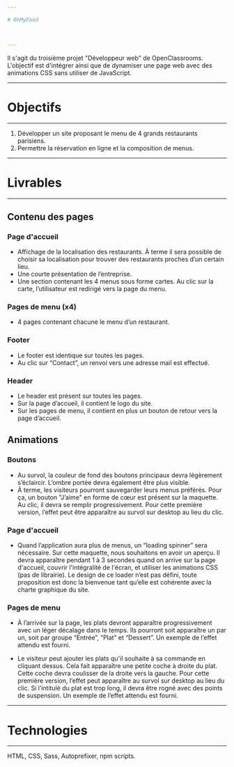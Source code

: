 ```yaml
---

# OhMyFood



---
```


Il s'agit du troisième projet "Développeur web" de OpenClassrooms. L'objectif est d'intégrer ainsi que de dynamiser une page web avec des animations CSS sans utiliser de JavaScript.

---

# Objectifs 

---

1. Développer un site proposant le menu de 4 grands restaurants parisiens.
2. Permettre la réservation en ligne et la composition de menus.

---

# Livrables

---

## Contenu des pages

### Page d'accueil

* Affichage de la localisation des restaurants. À terme il sera possible de choisir sa localisation pour trouver des restaurants proches d’un certain lieu.
* Une courte présentation de l’entreprise.
* Une section contenant les 4 menus sous forme cartes. Au clic sur la carte, l’utilisateur est redirigé vers la page du menu.

### Pages de menu (x4)

* 4 pages contenant chacune le menu d’un restaurant.

### Footer

* Le footer est identique sur toutes les pages.
* Au clic sur “Contact”, un renvoi vers une adresse mail est effectué.

### Header

* Le header est présent sur toutes les pages.
* Sur la page d’accueil, il contient le logo du site.
* Sur les pages de menu, il contient en plus un bouton de retour vers la page d’accueil.

## Animations

### Boutons

* Au survol, la couleur de fond des boutons principaux devra légèrement s’éclaircir. L’ombre portée devra également être plus visible.
* À terme, les visiteurs pourront sauvegarder leurs menus préférés. Pour ça, un bouton "J’aime" en forme de cœur est présent sur la maquette. Au clic, il devra se remplir progressivement. Pour cette première version, l’effet peut être apparaître au survol sur desktop au lieu du clic.

### Page d'accueil

* Quand l’application aura plus de menus, un “loading spinner” sera nécessaire. Sur cette maquette, nous souhaitons en avoir un aperçu. Il devra apparaître pendant 1 à 3 secondes quand on arrive sur la page d'accueil, couvrir l'intégralité de l'écran, et utiliser les animations CSS (pas de librairie). Le design de ce loader n’est pas défini, toute proposition est donc la bienvenue tant qu’elle est cohérente avec la charte graphique du site.

### Pages de menu

* À l’arrivée sur la page, les plats devront apparaître progressivement avec un léger décalage dans le temps. Ils pourront soit apparaître un par un, soit par groupe “Entrée”, “Plat” et “Dessert”. Un exemple de l’effet attendu est fourni.

* Le visiteur peut ajouter les plats qu'il souhaite à sa commande en cliquant dessus. Cela fait apparaître une petite coche à droite du plat. Cette coche devra coulisser de la droite vers la gauche. Pour cette première version, l’effet peut apparaître au survol sur desktop au lieu du clic. Si l’intitulé du plat est trop long, il devra être rogné avec des points de suspension. Un exemple de l’effet attendu est fourni.

---

# Technologies

---

HTML, CSS, Sass, Autoprefixer, npm scripts.

